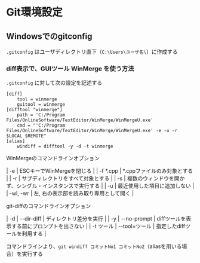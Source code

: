 # Git環境設定

## Windowsでのgitconfig
``` .gitconfig ``` はユーザディレクトリ直下（``` C:\Users\ユーザ名\ ```）に作成する

### diff表示で、GUIツール WinMerge を使う方法
``` .gitconfig ``` に対して次の設定を記述する
```
[diff]
    tool = winmerge
    guitool = winmerge
[difftool "winmerge"]
    path = 'C:/Program Files/OnlineSoftware/TextEditor/WinMerge/WinMergeU.exe'
    cmd = "'C:/Program Files/OnlineSoftware/TextEditor/WinMerge/WinMergeU.exe' -e -u -r $LOCAL $REMOTE"
[alias]
    windiff = difftool -y -d -t winmerge
```

WinMergeのコマンドラインオプション

| -e | ESCキーでWinMergeを閉じる |
| -f *.cpp | *.cppファイルのみ対象とする |
| -r | サブディレクトリをすべて対象とする |
| -s | 複数のウィンドウを開かず、シングル・インスタンスで実行する |
| -u | 最近使用した項目に追加しない |
| -wl, -wr | 左, 右の表示部を読み取り専用として開く |

git-diffのコマンドラインオプション

| -d | --dir-diff | ディレクトリ差分を実行 |
| -y | --no-prompt | diffツールを表示する前にプロンプトを出さない |
| -t ツール | --tool=ツール | 指定したdiffツールを利用する |

コマンドラインより、``` git windiff コミットNo1 コミットNo2 ```（aliasを用いる場合）を実行する


